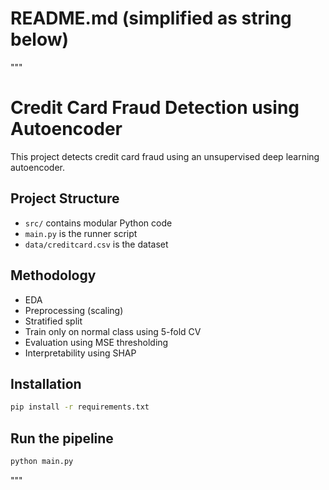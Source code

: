 # README.md (simplified as string below)
"""
# Credit Card Fraud Detection using Autoencoder

This project detects credit card fraud using an unsupervised deep learning autoencoder.

## Project Structure
- `src/` contains modular Python code
- `main.py` is the runner script
- `data/creditcard.csv` is the dataset

## Methodology
- EDA
- Preprocessing (scaling)
- Stratified split
- Train only on normal class using 5-fold CV
- Evaluation using MSE thresholding
- Interpretability using SHAP

## Installation
```bash
pip install -r requirements.txt
```

## Run the pipeline
```bash
python main.py
```
"""
